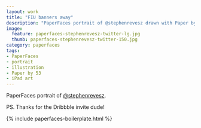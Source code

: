 ```yaml
---
layout: work
title: "FIU banners away"
description: "PaperFaces portrait of @stephenrevesz drawn with Paper by 53 on an iPad."
image: 
  feature: paperfaces-stephenrevesz-twitter-lg.jpg
  thumb: paperfaces-stephenrevesz-twitter-150.jpg
category: paperfaces
tags: 
- PaperFaces
- portrait
- illustration
- Paper by 53
- iPad art
---
```


PaperFaces portrait of [@stephenrevesz](http://twitter.com/stephenrevesz).

PS. Thanks for the Dribbble invite dude!

{% include paperfaces-boilerplate.html %}